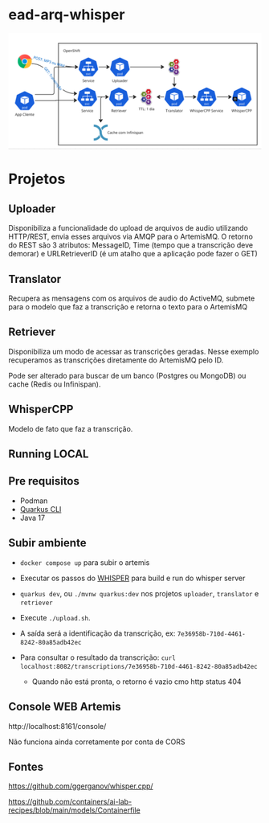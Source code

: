 # ead-arq-whisper

![alt text](image.png)

# Projetos

## Uploader
Disponibiliza a funcionalidade do upload de arquivos de audio utilizando HTTP/REST, envia esses arquivos via AMQP para o ArtemisMQ.
O retorno do REST são 3 atributos: MessageID, Time (tempo que a transcrição deve demorar) e URLRetrieverID (é um atalho que a aplicação pode fazer o GET)

## Translator
Recupera as mensagens com os arquivos de audio do ActiveMQ, submete para o modelo que faz a transcrição e retorna o texto para o ArtemisMQ

## Retriever
Disponibiliza um modo de acessar as transcrições geradas. Nesse exemplo recuperamos as transcrições diretamente do ArtemisMQ pelo ID.

Pode ser alterado para buscar de um banco (Postgres ou MongoDB) ou cache (Redis ou Infinispan).

## WhisperCPP
Modelo de fato que faz a transcrição.


## Running LOCAL

## Pre requisitos
- Podman
- [Quarkus CLI](https://quarkus.io/guides/cli-tooling)
- Java 17

## Subir ambiente

- `docker compose up` para subir o artemis
- Executar os passos do [WHISPER](whisper/README.md) para build e run do whisper server

- `quarkus dev`, ou `./mvnw quarkus:dev` nos projetos `uploader`, `translator` e `retriever`

- Execute `./upload.sh`. 
- A saída será a identificação da transcrição, ex: `7e36958b-710d-4461-8242-80a85adb42ec`
- Para consultar o resultado da transcrição: `curl localhost:8082/transcriptions/7e36958b-710d-4461-8242-80a85adb42ec`
  - Quando não está pronta, o retorno é vazio cmo http status 404

## Console WEB Artemis
http://localhost:8161/console/

Não funciona ainda corretamente por conta de CORS

## Fontes

https://github.com/ggerganov/whisper.cpp/

https://github.com/containers/ai-lab-recipes/blob/main/models/Containerfile